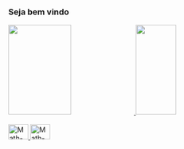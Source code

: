 ### Seja bem vindo 

<div>
    <a href="https://github.com/tutusvip">
    <img height="180em" width="50%" src="https://github-readme-stats.vercel.app/api?username=tutusvip&show_icons=true&theme=tokyonight">
    <img height="180em" width="40%" src="https://github-readme-stats.vercel.app/api/top-langs/?username=tutusvip&layout=compact&theme=tokyonight">
</div>

<div style="display: inline_block"><br>
  <img aligne="center" alt="Math-C" height="30" width="40" src="https://cdn.jsdelivr.net/gh/devicons/devicon/icons/c/c-original.svg" />
  <img aligne="center" alt="Math-HTML" height="30" width="40" src="https://cdn.jsdelivr.net/gh/devicons/devicon/icons/html5/html5-original.svg" />
</div>
